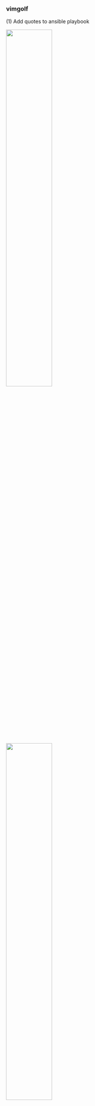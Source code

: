 ### vimgolf

(1) Add quotes to ansible playbook

<img src="https://user-images.githubusercontent.com/93987703/144702735-af431738-7f7e-4f82-96a4-90df28c890ce.png" width=50% height=50%> <img src="https://user-images.githubusercontent.com/93987703/144702740-6994a1a5-6691-419b-88d4-a2d141a67a72.png" width=50% height=50%>

Score: 9
1. 먼저 문서 맨 끝으로 이동한다: G
2. 단어 단위로 이동하면서 단어 시작을 기점으로 {로 이동한다: W
3. 해당 커서에서 입력모드로 바꿔주면 되기 때문에 바꾸어준다: i
4. "를 입력한다: "
5. 입력모드인 상태에서 문장 끝으로 이동한다: End
6. "를 입력한다: "
7. 입력모드에서 명령어모드로 바꿔준다: Esc
8. 저장 후 종료한다: ZZ

<img src="https://user-images.githubusercontent.com/93987703/144703236-959ef119-d831-4a04-9b56-3586a5e37330.png" width=50% height=50%>


(2) simple replacements

<img src="https://user-images.githubusercontent.com/93987703/144703310-d66c0446-a44d-40ad-96d2-e5b57c49f32c.png" width=50% height=50%>
<img src="https://user-images.githubusercontent.com/93987703/144703313-c452629d-6183-40cf-b3f4-944d3d88a781.png" width=50% height=50%>

sublime --> vim
emacs --> vim

Score: 27

1. 문서 전체에 대한 문자열치환을 위해서 :%s/
2. 바꿀 문자인 sublime과 emacs를 or로 연결해준다: sublime\|emacs
3. 이를 vim으로 바꾸어준다: /vim
4. 전체를 바꿔줄 것이기 때문에 g옵션을 준다: /g

<img src="https://user-images.githubusercontent.com/93987703/144703857-47f71a4e-763f-4421-9040-d71a3387aa61.png" width=50% height=50%>


(3) Satisfy the go linter

<img src="https://user-images.githubusercontent.com/93987703/144703897-e68f1cde-6ddf-4efa-84b7-0f3c95f43c36.png" width=50% height=50%>
<img src="https://user-images.githubusercontent.com/93987703/144703899-c6c547f1-2f7e-4527-86bc-4e2ea589d717.png" width=50% height=50%>

Score: 35

1. 먼저 4번째 줄로 이동해준다: :4 
2. 그러면 커서가 V로 이동하고 그 앞줄에 주석문을 추가하기 때문에 현재 라인 이전 줄 추가해서 편집모드를 열어준다: O
3. // Version TODO 작성한다
4. 또 작성해야할 줄과 Debug단어만 다르기 때문에 명령모드로 빠져나와 복사해준다: Esc, yy
5. 밑 줄로 이동한다: j
6. 그 밑에 복사한 내용을 붙여넣는다: p
7. 커서가 /로 이동하고 다음 문자의 시작으로 이동한다: W
8. 단어 단위로 편집하는 cw로 Version단어를 Debug로 수정한다: cw, Debug작성
9. 명령모드로 돌아와서 저장후 나간다: Esc, ZZ

<img src="https://user-images.githubusercontent.com/93987703/144740724-d6a243d5-91a4-4864-b4d3-5c597621c65e.png" width=50% height=50%>


(4) Plotting some variables in python

<img src="https://user-images.githubusercontent.com/93987703/144740747-b0a350a0-dd62-477d-af3a-f45e3ab9b861.png" width=50% height=50%>
<img src="https://user-images.githubusercontent.com/93987703/144740755-6eaa4816-26cd-4e26-a712-f5d8ccbe893d.png" width=50% height=50%>

Score: 60

1. :%s/y1/abs(y1) #y1문자를 abs(y1)로 문자로 바꿔준다. 
2. 커서가 자동으로 마지막 라인으로 이동되는데, 이 때 문서 마지막 부분으로 커서를 옮겨준다: $
3. 1문자가 있는 곳을 1,2,3,4중 맞는 값으로 넣어줄건데 이를 위해 거꾸로 문자를 찾는 ?(text)를 이용한다: ?1 --> n 으로 이동가능! 문자를 바꿀 때는 한 글자만 바꿔주는 r 이용!
4. 마지막 1을 2로 바꾼 후에 마지막으로 k문자들만 바꾸어주면 된다. 해당 라인에서 문자를 바꿔주며 이동한다: /k --> n 으로 이동! 문자를 바꿀 때는 r 이용!
5. 이후 종료 ZZ

<img src="https://user-images.githubusercontent.com/93987703/144741067-0fd8fc24-85b6-4e48-8654-2e4169ca33ed.png" width=50% height=50%>


(5) Python dataclasses

<img src="https://user-images.githubusercontent.com/93987703/144741105-8bb237c0-f917-415c-b1c0-8c2d08e5160e.png" width=50% height=50%>
<img src="https://user-images.githubusercontent.com/93987703/144741106-e1a18f4a-0fd9-468a-900a-6c8eba42578b.png" width=50% height=50%>

Score: 28

1. 다섯번째 줄로 이동해서 student_id를 복사할 것임: :5<CR>yw  #yw는 단어 단위 복사
2. 후에 /"로 쌍따옴표 있는 곳으로 이동한 후 복사한 내용 붙여넣기:/"<CR>p
3. 이후 필드는 직접 입력: a,name,age,score<ESC>  #a는 커서 다음 위치부터 입력모드
4. 저장후 나가기 ZZ
  
  
